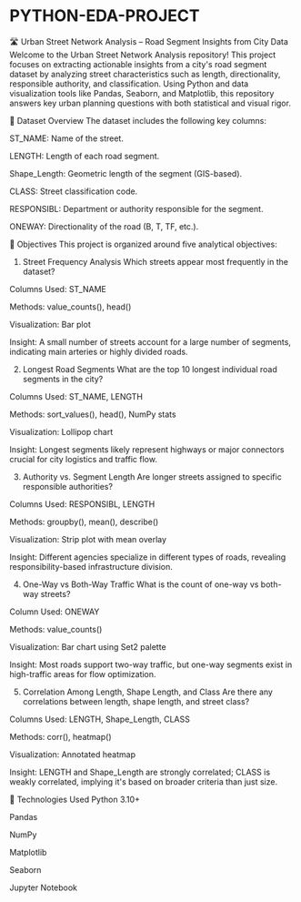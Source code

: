 # PYTHON-EDA-PROJECT
🛣️ Urban Street Network Analysis – Road Segment Insights from City Data
Welcome to the Urban Street Network Analysis repository! This project focuses on extracting actionable insights from a city's road segment dataset by analyzing street characteristics such as length, directionality, responsible authority, and classification. Using Python and data visualization tools like Pandas, Seaborn, and Matplotlib, this repository answers key urban planning questions with both statistical and visual rigor.

📁 Dataset Overview
The dataset includes the following key columns:

ST_NAME: Name of the street.

LENGTH: Length of each road segment.

Shape_Length: Geometric length of the segment (GIS-based).

CLASS: Street classification code.

RESPONSIBL: Department or authority responsible for the segment.

ONEWAY: Directionality of the road (B, T, TF, etc.).

🎯 Objectives
This project is organized around five analytical objectives:

1. Street Frequency Analysis
Which streets appear most frequently in the dataset?

Columns Used: ST_NAME

Methods: value_counts(), head()

Visualization: Bar plot

Insight: A small number of streets account for a large number of segments, indicating main arteries or highly divided roads.

2. Longest Road Segments
What are the top 10 longest individual road segments in the city?

Columns Used: ST_NAME, LENGTH

Methods: sort_values(), head(), NumPy stats

Visualization: Lollipop chart

Insight: Longest segments likely represent highways or major connectors crucial for city logistics and traffic flow.

3. Authority vs. Segment Length
Are longer streets assigned to specific responsible authorities?

Columns Used: RESPONSIBL, LENGTH

Methods: groupby(), mean(), describe()

Visualization: Strip plot with mean overlay

Insight: Different agencies specialize in different types of roads, revealing responsibility-based infrastructure division.

4. One-Way vs Both-Way Traffic
What is the count of one-way vs both-way streets?

Column Used: ONEWAY

Methods: value_counts()

Visualization: Bar chart using Set2 palette

Insight: Most roads support two-way traffic, but one-way segments exist in high-traffic areas for flow optimization.

5. Correlation Among Length, Shape Length, and Class
Are there any correlations between length, shape length, and street class?

Columns Used: LENGTH, Shape_Length, CLASS

Methods: corr(), heatmap()

Visualization: Annotated heatmap

Insight: LENGTH and Shape_Length are strongly correlated; CLASS is weakly correlated, implying it's based on broader criteria than just size.

🧪 Technologies Used
Python 3.10+

Pandas

NumPy

Matplotlib

Seaborn

Jupyter Notebook

